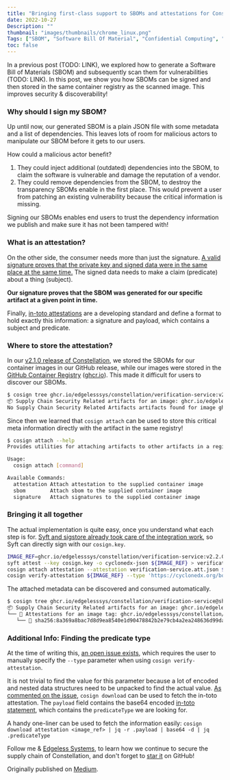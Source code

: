 ```yaml
---
title: "Bringing first-class support to SBOMs and attestations for Constellation containers"
date: 2022-10-27
Description: ""
thumbnail: "images/thumbnails/chrome_linux.png"
Tags: ["SBOM", "Software Bill Of Material", "Confidential Computing", "Constellation", "Sigstore"]
toc: false
---
```


In a previous post (TODO: LINK), we explored how to generate a Software Bill of Materials (SBOM) and subsequently scan them for vulnerabilities (TODO: LINK). In this post, we show you how SBOMs can be signed and then stored in the same container registry as the scanned image. This improves security & discoverability!

### Why should I sign my SBOM?

Up until now, our generated SBOM is a plain JSON file with some metadata and a list of dependencies. This leaves lots of room for malicious actors to manipulate our SBOM before it gets to our users.

How could a malicious actor benefit?

1. They could inject additional (outdated) dependencies into the SBOM, to claim the software is vulnerable and damage the reputation of a vendor.
1. They could remove dependencies from the SBOM, to destroy the transparency SBOMs enable in the first place. This would prevent a user from patching an existing vulnerability because the critical information is missing.

Signing our SBOMs enables end users to trust the dependency information we publish and make sure it has not been tampered with!

### What is an attestation?

On the other side, the consumer needs more than just the signature. [A valid signature proves that the private key and signed data were in the same place at the same time.](https://www.youtube.com/watch?t=63&v=psTh2xOvVJI&feature=youtu.be) The signed data needs to make a claim (predicate) about a thing (subject).

**Our signature proves that the SBOM was generated for our specific artifact at a given point in time.**

Finally, [in-toto attestations](https://github.com/in-toto/attestation) are a developing standard and define a format to hold exactly this information: a signature and payload, which contains a subject and predicate.

### Where to store the attestation?

In our [v2.1.0 release of Constellation](https://github.com/edgelesssys/constellation/releases/tag/v2.1.0), we stored the SBOMs for our container images in our GitHub release, while our images were stored in the [GitHub Container Registry](https://github.com/orgs/edgelesssys/packages?repo_name=constellation) ([ghcr.io](https://ghcr.io/)). This made it difficult for users to discover our SBOMs.

```sh
$ cosign tree ghcr.io/edgelesssys/constellation/verification-service:v2.1.0
📦 Supply Chain Security Related artifacts for an image: ghcr.io/edgelesssys/constellation/verification-service:v2.1.0
No Supply Chain Security Related Artifacts artifacts found for image ghcr.io/edgelesssys/constellation/verification-service:v2.1.0
```

Since then we learned that `cosign attach` can be used to store this critical meta information directly with the artifact in the same registry!

```sh
$ cosign attach --help
Provides utilities for attaching artifacts to other artifacts in a registry

Usage:
  cosign attach [command]

Available Commands:
  attestation Attach attestation to the supplied container image
  sbom        Attach sbom to the supplied container image
  signature   Attach signatures to the supplied container image
```

### Bringing it all together

The actual implementation is quite easy, once you understand what each step is for. [Syft and sigstore already took care of the integration work](https://anchore.com/sbom/creating-sbom-attestations-using-syft-and-sigstore/), so Syft can directly sign with our `cosign.key`.


```sh
IMAGE_REF=ghcr.io/edgelesssys/constellation/verification-service:v2.2.0
syft attest --key cosign.key -o cyclonedx-json ${IMAGE_REF} > verification-service.att.json
cosign attach attestation --attestation verification-service.att.json ${IMAGE_REF}
cosign verify-attestation ${IMAGE_REF} --type 'https://cyclonedx.org/bom' --key cosign.pub
```

The attached metadata can be discovered and consumed automatically.

```sh
$ cosign tree ghcr.io/edgelesssys/constellation/verification-service@sha256:fe31333a0696e4b044a2e1e7c6d6c88d7c387753350f68e7533383e1c70e6360
📦 Supply Chain Security Related artifacts for an image: ghcr.io/edgelesssys/constellation/verification-service@sha256:fe31333a0696e4b044a2e1e7c6d6c88d7c387753350f68e7533383e1c70e6360
└── 💾 Attestations for an image tag: ghcr.io/edgelesssys/constellation/verification-service:sha256-fe31333a0696e4b044a2e1e7c6d6c88d7c387753350f68e7533383e1c70e6360.att
   └── 🍒 sha256:8a369a8bac7d8d9ea8540e1d90478842b2e79cb4a2ea248636d99daa0b60186b
```

### Additional Info: Finding the predicate type

At the time of writing this, [an open issue exists](https://github.com/sigstore/cosign/issues/2264), which requires the user to manually specify the `--type` parameter when using `cosign verify-attestation`.

It is not trivial to find the value for this parameter because a lot of encoded and nested data structures need to be unpacked to find the actual value. [As commented on the issue](https://github.com/sigstore/cosign/issues/2264#issuecomment-1280669576), `cosign download` can be used to fetch the in-toto attestation. The `payload` field contains the base64 encoded [in-toto statement](https://github.com/in-toto/attestation/blob/main/spec/README.md#statement), which contains the `predicateType` we are looking for.

A handy one-liner can be used to fetch the information easily: `cosign download attestation <image_ref> | jq -r .payload | base64 -d | jq .predicateType`

Follow me & [Edgeless Systems](https://www.edgeless.systems/blog/), to learn how we continue to secure the supply chain of Constellation, and don't forget to [star it](https://github.com/edgelesssys/constellation) on GitHub!

Originally published on [Medium](https://medium.com/@datosh18/bringing-first-class-support-to-sboms-and-attestations-for-constellation-containers-629d7894e25).
